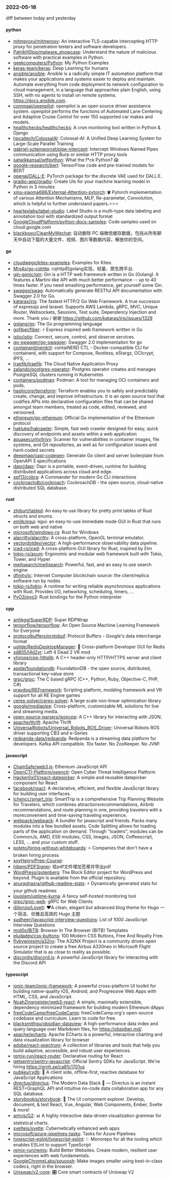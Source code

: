 ### 2022-05-18
diff between today and yesterday

#### python
* [mitmproxy/mitmproxy](https://github.com/mitmproxy/mitmproxy): An interactive TLS-capable intercepting HTTP proxy for penetration testers and software developers.
* [PatrikH0lop/malware_showcase](https://github.com/PatrikH0lop/malware_showcase): Understand the nature of malicious software with practical examples in Python.
* [geekcomputers/Python](https://github.com/geekcomputers/Python): My Python Examples
* [keras-team/keras](https://github.com/keras-team/keras): Deep Learning for humans
* [ansible/ansible](https://github.com/ansible/ansible): Ansible is a radically simple IT automation platform that makes your applications and systems easier to deploy and maintain. Automate everything from code deployment to network configuration to cloud management, in a language that approaches plain English, using SSH, with no agents to install on remote systems. https://docs.ansible.com.
* [commaai/openpilot](https://github.com/commaai/openpilot): openpilot is an open source driver assistance system. openpilot performs the functions of Automated Lane Centering and Adaptive Cruise Control for over 150 supported car makes and models.
* [healthchecks/healthchecks](https://github.com/healthchecks/healthchecks): A cron monitoring tool written in Python & Django
* [hpcaitech/ColossalAI](https://github.com/hpcaitech/ColossalAI): Colossal-AI: A Unified Deep Learning System for Large-Scale Parallel Training
* [gabriel-sztejnworcel/pipe-intercept](https://github.com/gabriel-sztejnworcel/pipe-intercept): Intercept Windows Named Pipes communication using Burp or similar HTTP proxy tools
* [satwikkansal/wtfpython](https://github.com/satwikkansal/wtfpython): What the f*ck Python? 😱
* [google-research/bert](https://github.com/google-research/bert): TensorFlow code and pre-trained models for BERT
* [openai/DALL-E](https://github.com/openai/DALL-E): PyTorch package for the discrete VAE used for DALL·E.
* [gradio-app/gradio](https://github.com/gradio-app/gradio): Create UIs for your machine learning model in Python in 3 minutes
* [xmu-xiaoma666/External-Attention-pytorch](https://github.com/xmu-xiaoma666/External-Attention-pytorch): 🍀 Pytorch implementation of various Attention Mechanisms, MLP, Re-parameter, Convolution, which is helpful to further understand papers.⭐⭐⭐
* [heartexlabs/label-studio](https://github.com/heartexlabs/label-studio): Label Studio is a multi-type data labeling and annotation tool with standardized output format
* [GoogleCloudPlatform/python-docs-samples](https://github.com/GoogleCloudPlatform/python-docs-samples): Code samples used on cloud.google.com
* [blackboxo/CleanMyWechat](https://github.com/blackboxo/CleanMyWechat): 自动删除 PC 端微信缓存数据，包括从所有聊天中自动下载的大量文件、视频、图片等数据内容，解放你的空间。

#### go
* [cloudwego/kitex-examples](https://github.com/cloudwego/kitex-examples): Examples for Kitex.
* [Mrs4s/go-cqhttp](https://github.com/Mrs4s/go-cqhttp): cqhttp的golang实现，轻量、原生跨平台.
* [gin-gonic/gin](https://github.com/gin-gonic/gin): Gin is a HTTP web framework written in Go (Golang). It features a Martini-like API with much better performance -- up to 40 times faster. If you need smashing performance, get yourself some Gin.
* [swaggo/swag](https://github.com/swaggo/swag): Automatically generate RESTful API documentation with Swagger 2.0 for Go.
* [kataras/iris](https://github.com/kataras/iris): The fastest HTTP/2 Go Web Framework. A true successor of expressjs and laravel. Supports AWS Lambda, gRPC, MVC, Unique Router, Websockets, Sessions, Test suite, Dependency Injection and more. Thank you / 谢谢 https://github.com/kataras/iris/issues/1329
* [golang/go](https://github.com/golang/go): The Go programming language
* [gofiber/fiber](https://github.com/gofiber/fiber): ⚡️ Express inspired web framework written in Go
* [istio/istio](https://github.com/istio/istio): Connect, secure, control, and observe services.
* [go-swagger/go-swagger](https://github.com/go-swagger/go-swagger): Swagger 2.0 implementation for go
* [containerd/nerdctl](https://github.com/containerd/nerdctl): contaiNERD CTL - Docker-compatible CLI for containerd, with support for Compose, Rootless, eStargz, OCIcrypt, IPFS, ...
* [traefik/traefik](https://github.com/traefik/traefik): The Cloud Native Application Proxy
* [zalando/postgres-operator](https://github.com/zalando/postgres-operator): Postgres operator creates and manages PostgreSQL clusters running in Kubernetes
* [containers/podman](https://github.com/containers/podman): Podman: A tool for managing OCI containers and pods.
* [hashicorp/terraform](https://github.com/hashicorp/terraform): Terraform enables you to safely and predictably create, change, and improve infrastructure. It is an open source tool that codifies APIs into declarative configuration files that can be shared amongst team members, treated as code, edited, reviewed, and versioned.
* [ethereum/go-ethereum](https://github.com/ethereum/go-ethereum): Official Go implementation of the Ethereum protocol
* [hakluke/hakrawler](https://github.com/hakluke/hakrawler): Simple, fast web crawler designed for easy, quick discovery of endpoints and assets within a web application
* [aquasecurity/trivy](https://github.com/aquasecurity/trivy): Scanner for vulnerabilities in container images, file systems, and Git repositories, as well as for configuration issues and hard-coded secrets
* [deepmap/oapi-codegen](https://github.com/deepmap/oapi-codegen): Generate Go client and server boilerplate from OpenAPI 3 specifications
* [dapr/dapr](https://github.com/dapr/dapr): Dapr is a portable, event-driven, runtime for building distributed applications across cloud and edge.
* [spf13/cobra](https://github.com/spf13/cobra): A Commander for modern Go CLI interactions
* [cockroachdb/cockroach](https://github.com/cockroachdb/cockroach): CockroachDB - the open source, cloud-native distributed SQL database.

#### rust
* [zhiburt/tabled](https://github.com/zhiburt/tabled): An easy to use library for pretty print tables of Rust structs and enums.
* [emilk/egui](https://github.com/emilk/egui): egui: an easy-to-use immediate mode GUI in Rust that runs on both web and native
* [microsoft/windows-rs](https://github.com/microsoft/windows-rs): Rust for Windows
* [alacritty/alacritty](https://github.com/alacritty/alacritty): A cross-platform, OpenGL terminal emulator.
* [vectordotdev/vector](https://github.com/vectordotdev/vector): A high-performance observability data pipeline.
* [iced-rs/iced](https://github.com/iced-rs/iced): A cross-platform GUI library for Rust, inspired by Elm
* [tokio-rs/axum](https://github.com/tokio-rs/axum): Ergonomic and modular web framework built with Tokio, Tower, and Hyper
* [meilisearch/meilisearch](https://github.com/meilisearch/meilisearch): Powerful, fast, and an easy to use search engine
* [dfinity/ic](https://github.com/dfinity/ic): Internet Computer blockchain source: the client/replica software run by nodes
* [tokio-rs/tokio](https://github.com/tokio-rs/tokio): A runtime for writing reliable asynchronous applications with Rust. Provides I/O, networking, scheduling, timers, ...
* [PyO3/pyo3](https://github.com/PyO3/pyo3): Rust bindings for the Python interpreter

#### cpp
* [anhkgg/SuperRDP](https://github.com/anhkgg/SuperRDP): Super RDPWrap
* [tensorflow/tensorflow](https://github.com/tensorflow/tensorflow): An Open Source Machine Learning Framework for Everyone
* [protocolbuffers/protobuf](https://github.com/protocolbuffers/protobuf): Protocol Buffers - Google's data interchange format
* [uglide/RedisDesktopManager](https://github.com/uglide/RedisDesktopManager): 🔧 Cross-platform Developer GUI for Redis
* [sd805/l4d2vr](https://github.com/sd805/l4d2vr): Left 4 Dead 2 VR mod
* [yhirose/cpp-httplib](https://github.com/yhirose/cpp-httplib): A C++ header-only HTTP/HTTPS server and client library
* [apple/foundationdb](https://github.com/apple/foundationdb): FoundationDB - the open source, distributed, transactional key-value store
* [grpc/grpc](https://github.com/grpc/grpc): The C based gRPC (C++, Python, Ruby, Objective-C, PHP, C#)
* [praydog/REFramework](https://github.com/praydog/REFramework): Scripting platform, modding framework and VR support for all RE Engine games
* [ceres-solver/ceres-solver](https://github.com/ceres-solver/ceres-solver): A large scale non-linear optimization library
* [google/mediapipe](https://github.com/google/mediapipe): Cross-platform, customizable ML solutions for live and streaming media.
* [open-source-parsers/jsoncpp](https://github.com/open-source-parsers/jsoncpp): A C++ library for interacting with JSON.
* [apache/thrift](https://github.com/apache/thrift): Apache Thrift
* [UniversalRobots/Universal_Robots_ROS_Driver](https://github.com/UniversalRobots/Universal_Robots_ROS_Driver): Universal Robots ROS driver supporting CB3 and e-Series
* [redpanda-data/redpanda](https://github.com/redpanda-data/redpanda): Redpanda is a streaming data platform for developers. Kafka API compatible. 10x faster. No ZooKeeper. No JVM!

#### javascript
* [ChainSafe/web3.js](https://github.com/ChainSafe/web3.js): Ethereum JavaScript API
* [OpenCTI-Platform/opencti](https://github.com/OpenCTI-Platform/opencti): Open Cyber Threat Intelligence Platform
* [Hacker0x01/react-datepicker](https://github.com/Hacker0x01/react-datepicker): A simple and reusable datepicker component for React
* [facebook/react](https://github.com/facebook/react): A declarative, efficient, and flexible JavaScript library for building user interfaces.
* [lchencc/smart_trip](https://github.com/lchencc/smart_trip): SmartTrip is a comprehensive Trip Planning Website for Travelers, which combines attractionsrecommendations, Airbnb recommendations, and route planning in one, providing travelers with a moreconvenient and time-saving traveling experience.
* [webpack/webpack](https://github.com/webpack/webpack): A bundler for javascript and friends. Packs many modules into a few bundled assets. Code Splitting allows for loading parts of the application on demand. Through "loaders", modules can be CommonJs, AMD, ES6 modules, CSS, Images, JSON, Coffeescript, LESS, ... and your custom stuff.
* [poteto/hiring-without-whiteboards](https://github.com/poteto/hiring-without-whiteboards): ⭐️ Companies that don't have a broken hiring process
* [soyHenry/Prep-Course](https://github.com/soyHenry/Prep-Course): 
* [hibem/PDFSigner](https://github.com/hibem/PDFSigner): 给pdf文件增加签章并导出pdf
* [WordPress/gutenberg](https://github.com/WordPress/gutenberg): The Block Editor project for WordPress and beyond. Plugin is available from the official repository.
* [anuraghazra/github-readme-stats](https://github.com/anuraghazra/github-readme-stats): ⚡ Dynamically generated stats for your github readmes
* [louislam/uptime-kuma](https://github.com/louislam/uptime-kuma): A fancy self-hosted monitoring tool
* [grpc/grpc-web](https://github.com/grpc/grpc-web): gRPC for Web Clients
* [dillonzq/LoveIt](https://github.com/dillonzq/LoveIt): ❤️A clean, elegant but advanced blog theme for Hugo 一个简洁、优雅且高效的 Hugo 主题
* [sudheerj/javascript-interview-questions](https://github.com/sudheerj/javascript-interview-questions): List of 1000 JavaScript Interview Questions
* [mrd0x/BITB](https://github.com/mrd0x/BITB): Browser In The Browser (BITB) Templates
* [eludadev/css-buttons](https://github.com/eludadev/css-buttons): 100 Modern CSS Buttons, Free And Royalty Free.
* [flybywiresim/a32nx](https://github.com/flybywiresim/a32nx): The A32NX Project is a community driven open source project to create a free Airbus A320neo in Microsoft Flight Simulator that is as close to reality as possible.
* [discordjs/discord.js](https://github.com/discordjs/discord.js): A powerful JavaScript library for interacting with the Discord API

#### typescript
* [ionic-team/ionic-framework](https://github.com/ionic-team/ionic-framework): A powerful cross-platform UI toolkit for building native-quality iOS, Android, and Progressive Web Apps with HTML, CSS, and JavaScript.
* [NoahZinsmeister/web3-react](https://github.com/NoahZinsmeister/web3-react): A simple, maximally extensible, dependency minimized framework for building modern Ethereum dApps
* [freeCodeCamp/freeCodeCamp](https://github.com/freeCodeCamp/freeCodeCamp): freeCodeCamp.org's open-source codebase and curriculum. Learn to code for free.
* [blacksmithgu/obsidian-dataview](https://github.com/blacksmithgu/obsidian-dataview): A high-performance data index and query language over Markdown files, for https://obsidian.md/.
* [apache/echarts](https://github.com/apache/echarts): Apache ECharts is a powerful, interactive charting and data visualization library for browser
* [adobe/react-spectrum](https://github.com/adobe/react-spectrum): A collection of libraries and tools that help you build adaptive, accessible, and robust user experiences.
* [remix-run/react-router](https://github.com/remix-run/react-router): Declarative routing for React
* [getsentry/sentry-javascript](https://github.com/getsentry/sentry-javascript): Official Sentry SDKs for JavaScript. We're hiring https://grnh.se/ca81c1701us
* [pubkey/rxdb](https://github.com/pubkey/rxdb): 🔄 A client side, offline-first, reactive database for JavaScript Applications
* [directus/directus](https://github.com/directus/directus): The Modern Data Stack 🐰 — Directus is an instant REST+GraphQL API and intuitive no-code data collaboration app for any SQL database.
* [storybookjs/storybook](https://github.com/storybookjs/storybook): 📓 The UI component explorer. Develop, document, & test React, Vue, Angular, Web Components, Ember, Svelte & more!
* [antvis/G2](https://github.com/antvis/G2): 📊 A highly interactive data-driven visualization grammar for statistical charts.
* [sveltejs/svelte](https://github.com/sveltejs/svelte): Cybernetically enhanced web apps
* [microsoft/azure-pipelines-tasks](https://github.com/microsoft/azure-pipelines-tasks): Tasks for Azure Pipelines
* [typescript-eslint/typescript-eslint](https://github.com/typescript-eslint/typescript-eslint): ✨ Monorepo for all the tooling which enables ESLint to support TypeScript
* [remix-run/remix](https://github.com/remix-run/remix): Build Better Websites. Create modern, resilient user experiences with web fundamentals.
* [GoogleChromeLabs/squoosh](https://github.com/GoogleChromeLabs/squoosh): Make images smaller using best-in-class codecs, right in the browser.
* [Uniswap/v2-core](https://github.com/Uniswap/v2-core): 🎛 Core smart contracts of Uniswap V2
